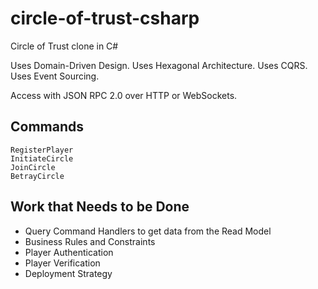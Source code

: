 # circle-of-trust-csharp
Circle of Trust clone in C#

Uses Domain-Driven Design.
Uses Hexagonal Architecture.
Uses CQRS.
Uses Event Sourcing.

Access with JSON RPC 2.0 over HTTP or WebSockets.

## Commands
```
RegisterPlayer
InitiateCircle
JoinCircle
BetrayCircle
```

## Work that Needs to be Done
- Query Command Handlers to get data from the Read Model
- Business Rules and Constraints
- Player Authentication
- Player Verification
- Deployment Strategy

